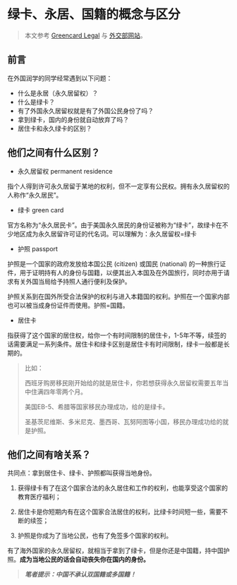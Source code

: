 # 绿卡、永居、国籍的概念与区分

> 本文参考 [Greencard Legal](https://greencardlegal.com/绿卡-永居-国籍还傻傻分不清楚读完这篇全搞懂/) 与 [外交部网站](https://www.mfa.gov.cn/ce/cena/chn/lsyw/txytz/t1564795.htm)。

## 前言

在外国润学的同学经常遇到以下问题：

* 什么是永居（永久居留权）？
* 什么是绿卡？
* 有了外国永久居留权就是有了外国公民身份了吗？
* 拿到绿卡，国内的身份就自动放弃了吗？
* 居住卡和永久绿卡的区别？

## 他们之间有什么区别？

* 永久居留权 permanent residence

指个人得到许可永久居留于某地的权利，但不一定享有公民权。拥有永久居留权的人称作“永久居民”。

* 绿卡 green card

官方名称为“永久居民卡”。由于美国永久居民的身份证被称为“绿卡”，故绿卡在不少地区成为永久居留许可证的代名词。可以理解为：永久居留权=绿卡

* 护照 passport

护照是一个国家的政府发放给本国公民 (citizen) 或国民 (national) 的一种旅行证件，用于证明持有人的身份与国籍，以便其出入本国及在外国旅行，同时亦用于请求有关外国当局给予持照人通行便利及保护。

护照关系到在国外所受合法保护的权利与进入本籍国的权利。护照在一个国家内部也可以被当成身份证件而使用。护照=国籍。

* 居住卡

指获得了这个国家的居住权，给你一个有时间限制的居住卡，1-5年不等，续签的话需要满足一系列条件。居住卡和绿卡区别是居住卡有时间限制，绿卡一般都是长期的。

> 比如：
>
> 西班牙购房移民刚开始给的就是居住卡，你若想获得永久居留权需要五年当中住满四年零两个月。
>
> 美国EB-5、希腊等国家移民办理成功，给的是绿卡。
>
> 圣基茨尼维斯、多米尼克、墨西哥、瓦努阿图等小国，移民办理成功给的就是护照。

## 他们之间有啥关系？

共同点：拿到居住卡、绿卡、护照都叫获得当地身份。

1. 获得绿卡有了在这个国家合法的永久居住和工作的权利，也能享受这个国家的教育医疗福利；

2. 居住卡是你短期内有在这个国家合法居住的权利，比绿卡时间短一些，需要不断的续签；

3. 护照是你成为了当地公民，也有了免签多个国家的权利。

有了海外国家的永久居留权，就相当于拿到了绿卡，但是你还是中国籍，持中国护照。**成为当地公民的话会自动丧失你在国内的身份。**

> **_笔者提示：中国不承认双国籍或多国籍！_**
